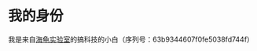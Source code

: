 # 我的身份
我是来自[海龟实验室](https://nlm-api-cn.turtlesim.com/Users/UpgradeApp?Region=CN)的搞科技的小白（序列号：63b9344607f0fe5038fd744f）
